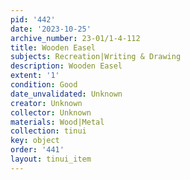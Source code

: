 ```yaml
---
pid: '442'
date: '2023-10-25'
archive_number: 23-01/1-4-112
title: Wooden Easel
subjects: Recreation|Writing & Drawing
description: Wooden Easel
extent: '1'
condition: Good
date_unvalidated: Unknown
creator: Unknown
collector: Unknown
materials: Wood|Metal
collection: tinui
key: object
order: '441'
layout: tinui_item
---
```

